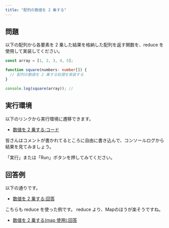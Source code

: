 ```yaml
---
title: "配列の数値を 2 乗する"
---
```


## 問題

以下の配列から各要素を 2 乗した結果を格納した配列を返す関数を、reduce を使用して実装してください。

```typescript
const array = [1, 2, 3, 4, 5];

function square(numbers: number[]) {
  // 配列の数値を 2 乗する処理を実装する
}

console.log(square(array)); //
```

## 実行環境

以下のリンクから実行環境に遷移できます。

- [数値を 2 乗する:コード](https://www.typescriptlang.org/ja/play?#code/MYewdgzgLgBAhgJwXAnjAvDA2gRgDQwBMBAzAQCwECsAugNwBQDAZgK5jBQCW4MEAjq0QBTABRhWAWwBGwhBABcMCTLlYaAShgBvBjBgB6AzECyiYHQlQHYMgB1NAJAqAkhiIxA6nKBNBkDRDIDPFQGAudwPnagUYj3BgBfJlBIEAAbYQA6SJAAc1EBIQQxRGQUDQ06Q2NsfBhKGABOAhwANgJCWhggA)

皆さんはコメントが書かれてるところに自由に書き込んで、コンソールログから結果を見てみましょう。

「実行」または「Run」ボタンを押してみてください。

## 回答例

以下の通りです。

- [数値を 2 乗する:回答](https://www.typescriptlang.org/ja/play?#code/MYewdgzgLgBAhgJwXAnjAvDA2gRgDQwBMBAzAQCwECsAugNwBQDAZgK5jBQCW4MEAjq0QBTABRhWAWwBGwhBABcMCTLlYaAShgBvBjBgB6AzECyiYHQlQHYMgB1NAJAqAkhiIxA6nKBNBkDRDIDPFQGAudwPnagUYj3PRgEYShWBDBlKVl5ADpQgBNWYDFROGBgKVYAGzgoEAQFFVj1AiykYTAoADU4HNZhYpi5LQwAPh1g-QysyVz8wriAB1YIAAtRCtDquobhGAAqGGmq2vrGjW6QsIio3uy8goQmfQBfPHUts6ZQSBAc4TickABzUQEhUPSkVA0NOiGYzYfAwSgwACcBBwADYCIRaDAgA)

こちらも reduce を使った例です。
reduce より、Mapのほうが楽そうですね。

- [数値を 2 乗する(map 使用):回答](https://www.typescriptlang.org/ja/play?#code/MYewdgzgLgBAhgJwXAnjAvDA2gRgDQwBMBAzAQCwECsAugNwBQDAZgK5jBQCW4MEAjq0QBTABRhWAWwBGwhBABcMCTLlYaAShgBvBjBgB6AzECyiYHQlQHYMgB1NAJAqAkhiIxA6nKBNBkDRDIDPFQGAudwPnagUYj3PRgEYShWBDBlKVl5ADpJOAAHcSkMAD5oyRgAKiyNBgBfJlBIEAAbYTjykABzUQEhUNFEZBQNDTpDY2x8GEoYAE4CHAA2AkJaGCA)
